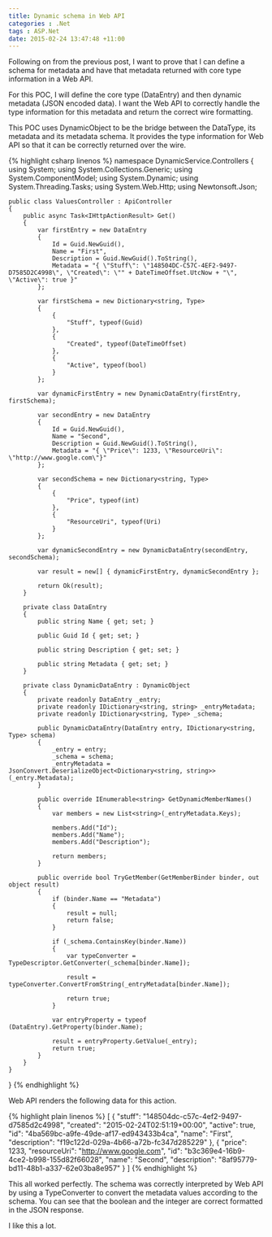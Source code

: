 ```yaml
---
title: Dynamic schema in Web API
categories : .Net
tags : ASP.Net
date: 2015-02-24 13:47:48 +11:00
---
```


Following on from the previous post, I want to prove that I can define a schema for metadata and have that metadata returned with core type information in a Web API.

For this POC, I will define the core type (DataEntry) and then dynamic metadata (JSON encoded data). I want the Web API to correctly handle the type information for this metadata and return the correct wire formatting.

This POC uses DynamicObject to be the bridge between the DataType, its metadata and its metadata schema. It provides the type information for Web API so that it can be correctly returned over the wire.

{% highlight csharp linenos %}
namespace DynamicService.Controllers
{
    using System;
    using System.Collections.Generic;
    using System.ComponentModel;
    using System.Dynamic;
    using System.Threading.Tasks;
    using System.Web.Http;
    using Newtonsoft.Json;

    public class ValuesController : ApiController
    {
        public async Task<IHttpActionResult> Get()
        {
            var firstEntry = new DataEntry
            {
                Id = Guid.NewGuid(),
                Name = "First",
                Description = Guid.NewGuid().ToString(),
                Metadata = "{ \"Stuff\": \"148504DC-C57C-4EF2-9497-D7585D2C4998\", \"Created\": \"" + DateTimeOffset.UtcNow + "\", \"Active\": true }"
            };

            var firstSchema = new Dictionary<string, Type>
            {
                {
                    "Stuff", typeof(Guid)
                },
                {
                    "Created", typeof(DateTimeOffset)
                },
                {
                    "Active", typeof(bool)
                }
            };

            var dynamicFirstEntry = new DynamicDataEntry(firstEntry, firstSchema);

            var secondEntry = new DataEntry
            {
                Id = Guid.NewGuid(),
                Name = "Second",
                Description = Guid.NewGuid().ToString(),
                Metadata = "{ \"Price\": 1233, \"ResourceUri\": \"http://www.google.com\"}"
            };

            var secondSchema = new Dictionary<string, Type>
            {
                {
                    "Price", typeof(int)
                },
                {
                    "ResourceUri", typeof(Uri)
                }
            };

            var dynamicSecondEntry = new DynamicDataEntry(secondEntry, secondSchema);

            var result = new[] { dynamicFirstEntry, dynamicSecondEntry };

            return Ok(result);
        }

        private class DataEntry
        {
            public string Name { get; set; }

            public Guid Id { get; set; }

            public string Description { get; set; }

            public string Metadata { get; set; }
        }

        private class DynamicDataEntry : DynamicObject
        {
            private readonly DataEntry _entry;
            private readonly IDictionary<string, string> _entryMetadata; 
            private readonly IDictionary<string, Type> _schema;

            public DynamicDataEntry(DataEntry entry, IDictionary<string, Type> schema)
            {
                _entry = entry;
                _schema = schema;
                _entryMetadata = JsonConvert.DeserializeObject<Dictionary<string, string>>(_entry.Metadata);
            }

            public override IEnumerable<string> GetDynamicMemberNames()
            {
                var members = new List<string>(_entryMetadata.Keys);

                members.Add("Id");
                members.Add("Name");
                members.Add("Description");  

                return members;
            }

            public override bool TryGetMember(GetMemberBinder binder, out object result)
            {
                if (binder.Name == "Metadata")
                {
                    result = null;
                    return false;
                }

                if (_schema.ContainsKey(binder.Name))
                {
                    var typeConverter = TypeDescriptor.GetConverter(_schema[binder.Name]);

                    result = typeConverter.ConvertFromString(_entryMetadata[binder.Name]);

                    return true;
                }

                var entryProperty = typeof (DataEntry).GetProperty(binder.Name);

                result = entryProperty.GetValue(_entry);
                return true;
            }
        }
    }
}
{% endhighlight %}

Web API renders the following data for this action.

{% highlight plain linenos %}
[
  {
    "stuff": "148504dc-c57c-4ef2-9497-d7585d2c4998",
    "created": "2015-02-24T02:51:19+00:00",
    "active": true,
    "id": "4ba569bc-a9fe-49de-af17-ed943433b4ca",
    "name": "First",
    "description": "f19c122d-029a-4b66-a72b-fc347d285229"
  },
  {
    "price": 1233,
    "resourceUri": "http://www.google.com",
    "id": "b3c369e4-16b9-4ce2-b998-155d82f66028",
    "name": "Second",
    "description": "8af95779-bd11-48b1-a337-62e03ba8e957"
  }
]
{% endhighlight %}

This all worked perfectly. The schema was correctly interpreted by Web API by using a TypeConverter to convert the metadata values according to the schema. You can see that the boolean and the integer are correct formatted in the JSON response.

I like this a lot.
